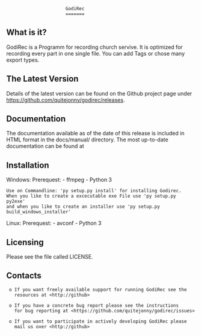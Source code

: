 
                          GodiRec
						  =======

  What is it?
  -----------
  GodiRec is a Programm for recording church servive. It is optimized
  for recording every part in one single file. You can add Tags or
  chose many export types.


  The Latest Version
  ------------------

  Details of the latest version can be found on the Github
  project page under https://github.com/quitejonny/godirec/releases.

  Documentation
  -------------

  The documentation available as of the date of this release is
  included in HTML format in the docs/manual/ directory.  The most
  up-to-date documentation can be found at

  Installation
  ------------

  Windows:
    Prerequest: - ffmpeg
				- Python 3
	
	Use on Commandline: 'py setup.py install' for installing Godirec.
	When you like to create a excecutable exe File use 'py setup.py py2exe'
	and when you like to create an installer use 'py setup.py build_windows_installer'
   

  Linux:
    Prerequest: - avconf
				- Python 3


  Licensing
  ---------

  Please see the file called LICENSE.


  Contacts
  --------

     o If you want freely available support for running GodiRec see the
       resources at <http://github>

     o If you have a concrete bug report please see the instructions
       for bug reporting at <https://github.com/quitejonny/godirec/issues>

     o If you want to participate in actively developing GodiRec please
       mail us over <http://github>